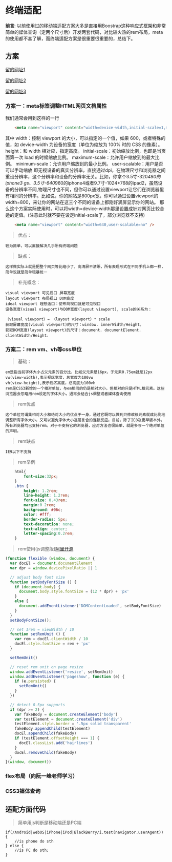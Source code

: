 # 终端适配

__前言__:
以前使用过的移动端适配方案大多是直接用Boostrap这种响应式框架和非常简单的媒体查询（定两个尺寸后）开发两套代码，对比较火热的rem布局，meta的使用都不甚了解，而终端适配方案是很重要很重要的，总结下。

## 方案

[留的网址1](https://www.w3cplus.com/mobile/lib-flexible-for-html5-layout.html)

[留的网址2](https://www.w3cplus.com/css/px-to-em)

[留的网址3](http://caibaojian.com/rem-responsive-2.html)

### 方案一：meta标签调整HTML网页文档属性

我们通常会用到这样的一行

```HTML
    <meta name="viewport" content="width=device-width,initial-scale=1,minimum-scale=1,maximum=scale=1,user-scalable=no" />
```

其中
width：控制 viewport 的大小，可以指定的一个值，如果 600，或者特殊的值，如 device-width 为设备的宽度（单位为缩放为 100% 时的 CSS 的像素）。
height：和 width 相对应，指定高度。
initial-scale：初始缩放比例，也即是当页面第一次 load 的时候缩放比例。
maximum-scale：允许用户缩放到的最大比例。
minimum-scale：允许用户缩放到的最小比例。
user-scalable：用户是否可以手动缩放
即无视设备的真实分辨率，直接通过dpi，在物理尺寸和浏览器之间重设分辨率，这个分辨率和设备的分辨率无关。比如，你拿个3.5寸-320*480的iphone3 gs、3.5寸-640*960的iphone4或者9.7寸-1024*768的ipad2，虽然设备的分辨率不同,物理尺寸也不同，但你可以通过设置viewport让它们在浏览器里有相同的分辨率。比如说，你的网站是800px宽，你可以通过设置viewport的width=800，来让你的网站在这三个不同的设备上都刚好满屏显示你的网站。
那么这个方案实际使用时，可以将width=device-width那里设置成针对网页比较合适的定值。(注意此时就不要在设定initial-scale了，部分浏览器不支持)

```HTML
    <meta name="viewport" content="width=640,user-scalable=no" />
```

> 优点：

    较为简单，可以直接解决几乎所有终端问题

> 缺点：

    这样做实际上就是把整个网页等比缩小了，高清屏不清晰，所有表现形式在不同手机上都一样，简单说就是简单粗暴统一

> 补充概念：

    visual viewport 可见视口 屏幕宽度
    layout viewport 布局视口 DOM宽度
    ideal viewport 理想适口：使布局视口就是可见视口
    设备宽度(visual viewport)与DOM宽度(layout viewport), scale的关系为：

    （visual viewport）= （layout viewport）* scale
    获取屏幕宽度(visual viewport)的尺寸：window. innerWidth/Height。
    获取DOM宽度(layout viewport)的尺寸：document. documentElement. clientWidth/Height。

### 方案二：rem vm、vh等css单位

> 基础：

    em是指当前字体大小占父元素的百分比，比如父元素是16px，子元素0.75em就是12px
    vw(view-width),表示视区宽度，总宽度为100vw
    vh(view-height),表示视区高度，总高度为100vh
    rem是CSS3新增的一个相对单位，与em相同的仍是相对大小，但相对的只是HTML根元素。这些浏览器会忽略用rem设定的字体大小。通常会结合js调整或者媒体查询使用

> rem优点

    这个单位可谓集相对大小和绝对大小的优点于一身，通过它既可以做到只修改根元素就成比例地调整所有字体大小，又可以避免字体大小逐层复合的连锁反应。目前，除了IE8及更早版本外，所有浏览器均已支持rem。对于不支持它的浏览器，应对方法也很简单，就是多写一个绝对单位的声明。

> rem缺点

    IE9以下不支持

> rem举例

```css
    html{
        font-size:32px;
    }
    .btn {
        height: 1.2rem;
        line-height: 1.2rem;
        font-size: 0.43rem;
        margin:0 2rem;
        background: #06c;
        color: #fff;
        border-radius: 5px;
        text-decoration: none;
        text-align: center;
        letter-spacing:0.2rem;
    }
```

> rem使用(js调整版)[阿里开源](https://github.com/amfe/lib-flexible)

```js
(function flexible (window, document) {
  var docEl = document.documentElement
  var dpr = window.devicePixelRatio || 1

  // adjust body font size
  function setBodyFontSize () {
    if (document.body) {
      document.body.style.fontSize = (12 * dpr) + 'px'
    }
    else {
      document.addEventListener('DOMContentLoaded', setBodyFontSize)
    }
  }
  setBodyFontSize();

  // set 1rem = viewWidth / 10
  function setRemUnit () {
    var rem = docEl.clientWidth / 10
    docEl.style.fontSize = rem + 'px'
  }

  setRemUnit()

  // reset rem unit on page resize
  window.addEventListener('resize', setRemUnit)
  window.addEventListener('pageshow', function (e) {
    if (e.persisted) {
      setRemUnit()
    }
  })

  // detect 0.5px supports
  if (dpr >= 2) {
    var fakeBody = document.createElement('body')
    var testElement = document.createElement('div')
    testElement.style.border = '.5px solid transparent'
    fakeBody.appendChild(testElement)
    docEl.appendChild(fakeBody)
    if (testElement.offsetHeight === 1) {
      docEl.classList.add('hairlines')
    }
    docEl.removeChild(fakeBody)
  }
}(window, document))
```

### flex布局（向阮一峰老师学习）

### CSS3媒体查询

## 适配方面代码

> 简单用js判断是移动端还是PC端

    if(/Android|webOS|iPhone|iPod|BlackBerry/i.test(navigator.userAgent)) {
        //is phone do sth
    } else {
        //is PC do sth;
    }